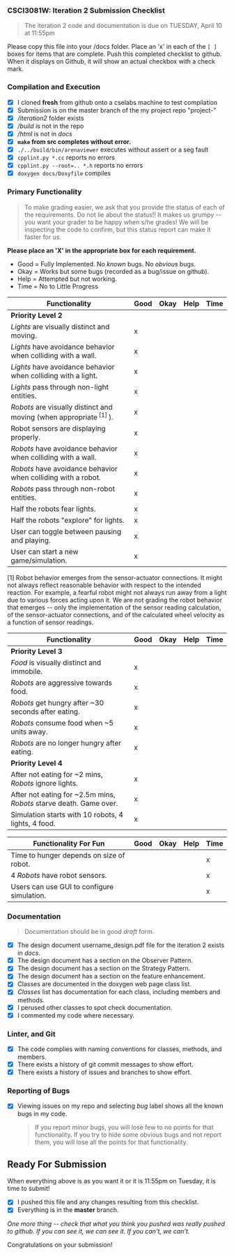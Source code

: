 ### CSCI3081W: Iteration 2 Submission Checklist

> The iteration 2 code and documentation is due on TUESDAY, April 10 at 11:55pm

Please copy this file into your /docs folder. Place an 'x' in each of the `[ ]` boxes for items that are complete. Push this completed checklist to github. When it displays on Github, it will show an actual checkbox with a check mark.

### Compilation and Execution

- [x] I cloned **fresh** from github onto a cselabs machine to test compilation
- [x] Submission is on the master branch of the my project repo "project-<username>"
- [x] _/iteration2_ folder exists
- [x] _/build_ is not in the repo
- [x] _/html_ is not in _docs_
- [x] **__`make` from src completes without error.__**
- [x] `./../build/bin/arenaviewer` executes without assert or a seg fault
- [x] `cpplint.py *.cc` reports no errors
- [x] `cpplint.py --root=.. *.h` reports no errors
- [x] `doxygen docs/Doxyfile` compiles

### Primary Functionality

> To make grading easier, we ask that you provide the status of each of the requirements. Do not lie about the status!! It makes us grumpy -- you want your grader to be happy when s/he grades! We will be inspecting the code to confirm,
but this status report can make it faster for us.

**__Please place an 'X' in the appropriate box for each requirement.__**
- Good = Fully Implemented. No _known_ bugs. No _obvious_ bugs.
- Okay = Works but some bugs (recorded as a bug/issue on github).
- Help = Attempted but not working.
- Time = No to Little Progress

| Functionality | Good | Okay | Help | Time |
| -------- | -------- | -------- | -------- | --------- |
| **__Priority Level 2__** |
| _Lights_ are visually distinct and moving. |x|  |  |  |
| _Lights_ have avoidance behavior when colliding with a wall. |x|  |  |  |
| _Lights_ have avoidance behavior when colliding with a light. |x|  |  |  |
| _Lights_ pass through non-light entities. |x|  |  |  |
| _Robots_ are visually distinct and moving (when appropriate<sup> [1] </sup>). |x|  |  |  |
| Robot sensors are displaying properly. |x|  |  |  |
| _Robots_ have avoidance behavior when colliding with a wall. |x|  |  |  |
| _Robots_ have avoidance behavior when colliding with a robot. |x|  |  |  |
| _Robots_ pass through non-robot entities. |x|  |  |  |
| Half the robots fear lights. |x |  |  |  |
| Half the robots "explore" for lights. |x |  |  |  |
| User can toggle between pausing and playing. |x|  |  |   |
| User can start a new game/simulation. | x |  |  |   |

[1] Robot behavior emerges from the sensor-actuator connections. It might not always reflect reasonable behavior with respect to the intended reaction. For example, a fearful robot might not always run away from a light due to various forces acting upon it. We are not grading the robot behavior that emerges -- only the implementation of the sensor reading calculation, of the sensor-actuator connections, and of the calculated wheel velocity as a function of sensor readings.


| Functionality | Good | Okay | Help | Time |
| -------- | -------- | -------- | -------- | --------- |
| **__Priority Level 3__** |
| _Food_ is visually distinct and immobile. |x|  |  |   |
| _Robots_ are aggressive towards food. |x|  |  |   |
| _Robots_ get hungry after ~30 seconds after eating. |x |  |  |   |
| _Robots_ consume food when ~5 units away. |x|  |  |   |
| _Robots_ are no longer hungry after eating. |x|  |  |  |
| **__Priority Level 4__** |
| After not eating for ~2 mins, _Robots_ ignore lights. |x|  |  |   |
| After not eating for ~2.5m mins, _Robots_ starve death. Game over. |x|  |  |   |
| Simulation starts with 10 robots, 4 lights, 4 food. | x|  |  |  |

| Functionality  **__For Fun__**  | Good | Okay | Help | Time |
| -------- | -------- | -------- | -------- | --------- |
| Time to hunger depends on size of robot. |  |  |  | x|
| 4 _Robots_ have robot sensors. |  |  |  | x|
| Users can use GUI to configure simulation. |  |  |  | x|

### Documentation
> Documentation should be in good _draft_ form.

- [x] The design document username\_design.pdf file for the iteration 2 exists in _docs_.
- [x] The design document has a section on the Observer Pattern.
- [x] The design document has a section on the Strategy Pattern.
- [x] The design document has a section on the feature enhancement.
- [x] Classes are documented in the doxygen web page class list.
- [x] _Classes_ list has documentation for each class, including members and methods.
- [x] I perused other classes to spot check documentation.
- [x] I commented my code where necessary.

### Linter, and Git
- [x] The code complies with naming conventions for classes, methods, and members.
- [x] There exists a history of git commit messages to show effort.
- [x] There exists a history of issues and branches to show effort.

### Reporting of Bugs
- [x] Viewing issues on my repo and selecting _bug_ label shows all the known bugs in my code.
  > If you report _minor_ bugs, you will lose few to no points for that functionality.
  > If you try to hide some obvious bugs and not report them, you will lose all the points for that functionality.

## Ready For Submission

When everything above is as you want it or it is 11:55pm on Tuesday, it is time to submit!

- [x] I pushed this file and any changes resulting from this checklist.
- [x] Everything is in the **__master__** branch.

_One more thing -- check that what you think you pushed was really pushed to github. If you can see it, we can see it. If you can't, we can't._

Congratulations on your submission!
